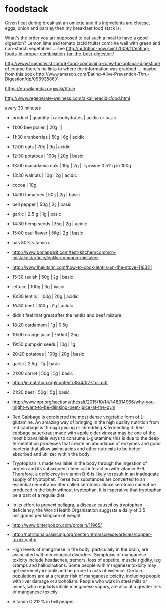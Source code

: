 # foodstack

Given I eat during breakfast an omlette and it's ingredients are cheese, eggs, onion and parsley then my breakfast 
food stack is: 

What's the order you are supposed to eat such a meal to have a good digestion? Lemon,lime and tomato (acid fruits) combine well with green and non-starch vegetables ... see http://nutrition-now.com/2009/11/eating-foods-in-proper-combination-for-the-best-digestion/

http://www.trueactivist.com/6-food-combining-rules-for-optimal-digestion/ of course there's no links to where the information was grabbed ... maybe from this book http://www.amazon.com/Eating-Alive-Prevention-Thru-Digestion/dp/0969358601

https://en.wikipedia.org/wiki/Atole

http://www.regenerate-wellness.com/alkalineacidicfood.html

every 30 minutes

- product | quantity | carbohydrates | acidic or basic
- 11:00 bee pollen | 20g | | 
- 11:30 cranberries | 50g | 6g | acidic
- 12:00 oats | 70g | 9g | acidic 
- 12:30 potatoes | 100g | 20g | basic 
- 13:00 macadamia nuts | 10g | 2g | Tyrosine 0.511 g in 100g
- 13:30 walnuts | 10g | 2g | acidic 
- cocoa | 10g
- 14:00 tomatoes | 50g | 2g | basic
- bell pepper | 50g | 2g | basic 
- garlic | 2.5 g | 1g | basic
- 14:30 hemp seeds | 35g | 2g | acidic
- 15:00 cauliflower | 50g | 2g | basic
- has 80% vitamin c
- http://www.bonappetit.com/test-kitchen/common-mistakes/article/lentils-common-mistakes
- http://www.thekitchn.com/how-to-cook-lentils-on-the-stove-116321
- 15:30 radish | 50g | 2g | basic
- lettuce | 100g | 3g | basic
- 16:30 lentils | 100g | 20g | acidic
- 16:50 beef | 100g | 0g | acidic
- didn't feel that great after the lentils and beef mixture
- 18:20 cardamom | 1g | 0.5g
- 19:00 orange juice | 250ml | 25g
- 19:50 pumpkin seeds | 10g  | 1g
- 20:20 potatoes | 100g | 20g | basic
- garlic | 2.5g | 1g | basic
- 21:00 carrot | 50g | 5g | basic
- http://jn.nutrition.org/content/38/4/527.full.pdf
- 21:20 beet | 50g | 5g | basic
- http://www.npr.org/sections/thesalt/2015/10/14/448314966/why-you-might-want-to-be-drinking-beet-juice-at-the-gym
- Red Cabbage is considered the most dense vegetable form of L-glutamine. An amazing way of bringing in the high quality nutrition from red cabbage is through juicing or shredding & fermenting it. Red cabbage sauerkraut made with apple cider vinegar may be one of the most bioavailable ways to consume L-glutamine; this is due to the deep fermentation processes that create an abundance of enzymes and good bacteria that allow amino acids and other nutrients to be better absorbed and utilized within the body.

- Tryptophan is made available in the body through the ingestion of protein and its subsequent chemical interaction with vitamin B-6. Therefore, a deficiency in vitamin B-6 is likely to result in an inadequate supply of tryptophan. These two substances are converted to an essential neurotransmitter called serotonin. Since serotonin cannot be produced in the body without tryptophan, it is imperative that tryptophan be a part of a regular diet.
- In its effort to prevent pellagra, a disease caused by tryptophan deficiency, the World Health Organization suggests a daily of 3.5 milligrams per kilogram of weight,
- http://www.bitterpoison.com/protein/11965/
- http://nutritionalbalancing.org/center/htma/science/articles/copper-toxicity.php
- High levels of manganese in the body, particularly in the brain, are associated with neurological disorders. Symptoms of manganese toxicity include headaches, tremors, loss of appetite, muscle rigidity, leg cramps and hallucinations. Some people with manganese toxicity may get extremely irritable and be prone to acts of violence. Certain populations are at a greater risk of manganese toxicity, including people with liver damage or alcoholism. People who work in steel mills or mines, who regularly inhale manganese vapors, are also at a greater risk of manganese toxicity.


- Vitamin C	212% in bell pepper
